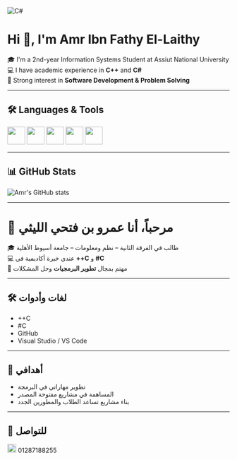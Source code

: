 
![C#](https://img.shields.io/badge/C%23-C%23-239120?style=for-the-badge&logo=c-sharp&logoColor=white)
# Hi 👋, I'm Amr Ibn Fathy El-Laithy  

🎓 I'm a 2nd-year Information Systems Student at Assiut National University  
💻 I have academic experience in **C++** and **C#**  
🚀 Strong interest in **Software Development & Problem Solving**  

---

## 🛠️ Languages & Tools
<p>
  <img src="https://cdn.jsdelivr.net/gh/devicons/devicon/icons/cplusplus/cplusplus-original.svg" width="40" height="40"/>
  <img src="https://cdn.jsdelivr.net/gh/devicons/devicon/icons/csharp/csharp-original.svg" width="40" height="40"/>
  <img src="https://cdn.jsdelivr.net/gh/devicons/devicon/icons/github/github-original.svg" width="40" height="40"/>
  <img src="https://cdn.jsdelivr.net/gh/devicons/devicon/icons/vscode/vscode-original.svg" width="40" height="40"/>
  <img src="https://img.icons8.com/color/48/visual-studio.png" width="40" height="40"/>
</p>

---

## 📊 GitHub Stats
![Amr's GitHub stats](https://github-readme-stats.vercel.app/api?username=loveEng2030&show_icons=true&theme=tokyonight)

---

# 👋 مرحباً، أنا عمرو بن فتحي الليثي  

🎓 طالب في الفرقة الثانية – نظم ومعلومات – جامعة أسيوط الأهلية  
💻 عندي خبرة أكاديمية في **++C** و **#C**  
🚀 مهتم بمجال **تطوير البرمجيات** وحل المشكلات  

---

## 🛠️ لغات وأدوات
- ++C  
- #C  
- GitHub  
- Visual Studio / VS Code  

---

## 📌 أهدافي
- تطوير مهاراتي في البرمجة  
- المساهمة في مشاريع مفتوحة المصدر  
- بناء مشاريع تساعد الطلاب والمطورين الجدد  

---

## 📱 للتواصل
[<img src="https://img.icons8.com/color/24/whatsapp.png" width="20"/>](https://wa.me/201287188255) 01287188255  
